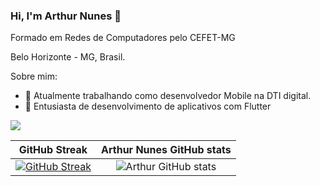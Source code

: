 ### Hi, I'm Arthur Nunes 👋

Formado em Redes de Computadores pelo CEFET-MG

Belo Horizonte - MG, Brasil.

Sobre mim:

- 🔭 Atualmente trabalhando como desenvolvedor Mobile na DTI digital.
- 🌱 Entusiasta de desenvolvimento de aplicativos com Flutter


[<img src="https://img.shields.io/badge/linkedin-%230077B5.svg?&style=for-the-badge&logo=linkedin&logoColor=white" />](https://www.linkedin.com/in/arthurrsn/)

GitHub Streak             |  Arthur Nunes GitHub stats
:-------------------------:|:-------------------------:
 [![GitHub Streak](https://github-readme-streak-stats.herokuapp.com?user=ArthurSilvaN&theme=synthwave&hide_border=true)](https://git.io/streak-stats) | ![Arthur GitHub stats](https://github-readme-stats.vercel.app/api/top-langs/?username=ArthurSilvaN&theme=synthwave&hide_border=true)

